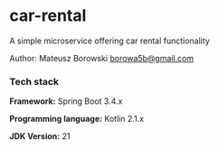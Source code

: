 # car-rental

A simple microservice offering car rental functionality

Author: Mateusz Borowski <borowa5b@gmail.com>

### Tech stack

**Framework:** Spring Boot 3.4.x

**Programming language:** Kotlin 2.1.x

**JDK Version:** 21